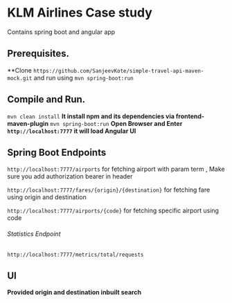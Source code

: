 # KLM Airlines Case study 
Contains spring boot and angular app

## Prerequisites.

**Clone `https://github.com/SanjeevKote/simple-travel-api-maven-mock.git` and run using `mvn spring-boot:run` 

## Compile and Run.
`mvn clean install` **It install npm and its dependencies via frontend-maven-plugin**
`mvn spring-boot:run` **Open Browser and Enter `http://localhost:7777` it will load Angular UI**


## Spring Boot Endpoints 

`http://localhost:7777/airports`    for fetching airport with param term , Make sure you add authorization bearer in header

`http://localhost:7777/fares/{origin}/{destination}`    for fetching fare using origin and destination

`http://localhost:7777/airports/{code}`    for fetching specific airport using code

###### Statistics Endpoint
`http://localhost:7777/metrics/total/requests`

## UI
**Provided origin and destination inbuilt search**




